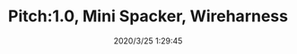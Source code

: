﻿---
layout: post 
title: Pitch:1.0, Mini Spacker, Wireharness
tags: FN40
categories: wire-harness
overview: 
series: FN40
part_number: JK02/05
thumb_img: static/202003/304-thumb-20200325093139.jpg
small_img: static/202003/304-20200325093139.jpg
date: 2020/3/25 1:29:45
---


<img alt="" border="0" src="https://www.paypalobjects.com/zh_XC/i/scr/pixel.gif" width="1" height="1" />
